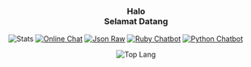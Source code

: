 <h3 align="center">
  Halo <br />
  Selamat Datang
</h4>

![Stats](https://github-readme-stats.vercel.app/api?username=OA-i&show_icons=true&theme=dracula)
[![Online Chat](https://github-readme-stats.vercel.app/api/pin/?username=OA-i&repo=online-chat&theme=dracula)](https://github.com/OA-i/online-chat)
[![Json Raw](https://github-readme-stats.vercel.app/api/pin/?username=OA-i&repo=json-raw&theme=dracula)](https://github.com/OA-i/json-raw)
[![Ruby Chatbot](https://github-readme-stats.vercel.app/api/pin/?username=OA-i&repo=ruby-chatbot&theme=dracula)](https://github.com/OA-i/ruby-chatbot)
[![Python Chatbot](https://github-readme-stats.vercel.app/api/pin/?username=OA-i&repo=python-chatbot&theme=dracula)](https://github.com/OA-i/python-chatbot)


<p align="center"><img src="https://github-readme-stats.vercel.app/api/top-langs/?username=OA-i&layout=compact" alt="Top Lang"></p>
